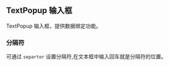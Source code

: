 <div class="demo-header">
<p class="overviewicon">
  <span class="wapi-form-span"/>
</p>

## TextPopup 输入框

<nova-uxlink widget-name="TextPopup"></nova-uxlink>

TextPopup 输入框，提供数据绑定功能。
</div>

### 分隔符

可通过 `separtor` 设置分隔符,在文本框中输入回车就是分隔符的位置。
<nova-demo-view link="text-popup/separtor"></nova-demo-view>

<br>
